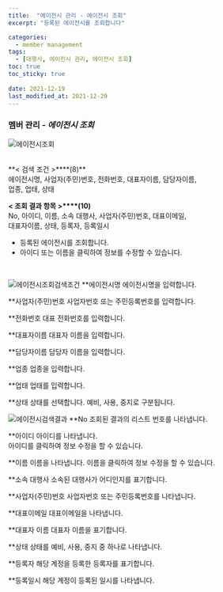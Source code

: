 ```yaml
---
title:  "에이전시 관리 - 에이전시 조회"
excerpt: "등록된 에이전시를 조회합니다"

categories:
  - member management
tags:
  - [대행사, 에이전시 관리, 에이전시 조회]
toc: true
toc_sticky: true
 
date: 2021-12-19
last_modified_at: 2021-12-29
---
```

### 멤버 관리 - *에이전시 조회*
![에이전시조회](https://user-images.githubusercontent.com/95394003/147026907-ee927d06-e688-401e-97e6-c5a9b5a8b113.jpeg)

 <br>
**< 검색 조건 >****(8)**
<br>에이전시명, 사업자(주민)번호, 전화번호, 대표자이름, 담당자이름,<br>업종, 업태, 상태

**< 조회 결과 항목 >****(10)**
<br>No, 아이디, 이름, 소속 대행사, 사업자(주민)번호, 대표이메일,<br>대표자이름, 상태, 등록자, 등록일시


- 등록된 에이전시를 조회합니다.
- 아이디 또는 이름을 클릭하여 정보를 수정할 수 있습니다.


<br>

![에이전시조회검색조건](https://user-images.githubusercontent.com/95394003/147026932-89dbfd81-1304-4cfd-9cc5-fb899827855d.jpeg)
**에이전시명
에이전시명을 입력합니다.

**사업자(주민)번호
사업자번호 또는 주민등록번호를 입력합니다.

**전화번호
대표 전화번호를 입력합니다.

**대표자이름
대표자 이름을 입력합니다.

**담당자이름
담당자 이름을 입력합니다.

**업종
업종을 입력합니다.

**업태
업태를 입력합니다.

**상태
상태를 선택합니다. 예비, 사용, 중지로 구분됩니다.
<br>

![에이전시검색결과](https://user-images.githubusercontent.com/95394003/147026973-a5732de9-8046-46dd-a865-0328538263a9.jpeg)
**No
조회된 결과의 리스트 번호를 나타냅니다.

**아이디
아이디를 나타냅니다.<br>
아이디를 클릭하여 정보 수정을 할 수 있습니다.

**이름
이름을 나타냅니다.
이름을 클릭하여 정보 수정을 할 수 있습니다.

**소속 대행사
소속된 대행사가 어디인지를 표기합니다.

**사업자(주민)번호
사업자번호 또는 주민등록번호를 나타냅니다.

**대표이메일
대표이메일을 나타냅니다.

**대표자 이름
대표자 이름을 표기합니다.

**상태
상태를 예비, 사용, 중지 중 하나로 나타냅니다.

**등록자
해당 계정을 등록한 등록자를 표기합니다.

**등록일시
해당 계정이 등록된 일시를 나타냅니다.
